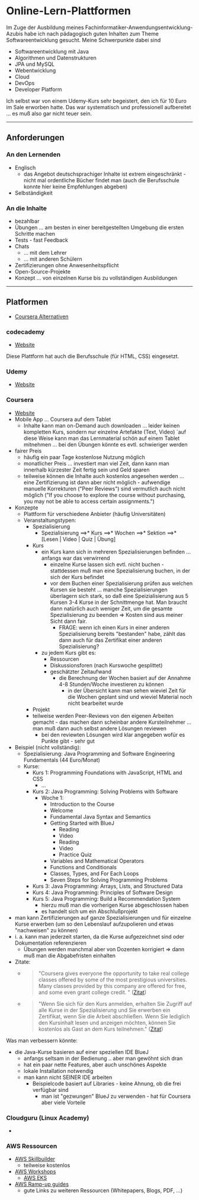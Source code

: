 # Online-Lern-Plattformen

Im Zuge der Ausbildung meines Fachinformatiker-Anwendungsentwicklung-Azubis habe ich nach pädagogisch guten Inhalten zum Theme Softwareentwicklung gesucht. Meine Schwerpunkte dabei sind

* Softwareentwicklung mit Java
* Algorithmen und Datenstrukturen
* JPA und MySQL
* Webentwicklung
* Cloud
* DevOps
* Developer Platform

Ich selbst war von einem Udemy-Kurs sehr begeistert, den ich für 10 Euro im Sale erworben hatte. Das war systematisch und professionell aufbereitet ... es muß also gar nicht teuer sein.

---

## Anforderungen

### An den Lernenden

* Englisch
  * das Angebot deutschsprachiger Inhalte ist extrem eingeschränkt - nicht mal ordentliche Bücher findet man (auch die Berufsschule konnte hier keine Empfehlungen abgeben)
* Selbständigkeit

### An die Inhalte

* bezahlbar
* Übungen ... am besten in einer bereitgestellten Umgebung die ersten Schritte machen
* Tests - fast Feedback
* Chats
  * ... mit dem Lehrer
  * ... mit anderen Schülern
* Zertifizierungen ohne Anwesenheitspflicht
* Open-Source-Projekte
* Konzept ... von einzelnen Kurse bis zu vollständigen Ausbildungen

---

## Platformen

* [Coursera Alternativen](https://alternative.me/coursera)

### codecademy

* [Website](https://www.codecademy.com/)

Diese Plattform hat auch die Berufsschule (für HTML, CSS) eingesetzt.

### Udemy

* [Website](https://www.udemy.com)

### Coursera

* [Website](https://coursera.org)
* Mobile App ... Coursera auf dem Tablet
  * Inhalte kann man on-Demand auch downloaden ... leider keinen kompletten Kurs, sondern nur einzelne Artefakte (Text, Video)
    `auf diese Weise kann man das Lernmaterial schön auf einem Tablet mitnehmen ... bei den Übungen könnte es evtl. schwieriger werden
* fairer Preis
  * häufig ein paar Tage kostenlose Nutzung möglich
  * monatlicher Preis ... investiert man viel Zeit, dann kann man innerhalb kürzester Zeit fertig sein und Geld sparen
  * teilweise können die Inhalte auch kostenlos angesehen werden ... eine Zertifizierung ist dann aber nicht möglich - aufwendige manuelle Korrekturen ("Peer Reviews") sind vermutlich auch nicht möglich ("If you choose to explore the course without purchasing, you may not be able to access certain assignments.")
* Konzepte
  * Plattform für verschiedene Anbieter (häufig Universitäten)
  * Veranstaltungstypen:
    * Spezialisierung
      * Spezialisierung ==>* Kurs ==>* Wochen ==>* Sektion ==>* [Lesen | Video | Quiz | Übung]
    * Kurs
      * ein Kurs kann sich in mehreren Spezialisierungen befinden ... anfangs war das verwirrend
        * einzelne Kurse lassen sich evtl. nicht buchen - stattdessen muß man eine Spezialisierung buchen, in der sich der Kurs befindet
        * vor dem Buchen einer Spezialisierung prüfen aus welchen Kursen sie besteht ... manche Spezialisierungen überlagern sich stark, so daß eine Speizialisierung aus 5 Kursen 3-4 Kurse in der Schnittmenge hat. Man braucht dann natürlich auch weniger Zeit, um die gesamte Spezialisierung zu beenden => Kosten sind aus meiner Sicht dann fair.
          * FRAGE: wenn ich einen Kurs in einer anderen Spezialisierung bereits "bestanden" habe, zählt das dann auch für das Zertifikat einer anderen Spezialisierung?
      * zu jedem Kurs gibt es:
        * Ressourcen
        * Diskussionsforen (nach Kurswoche gesplittet)
        * geschätzter Zeitaufwand
          * die Berechnung der Wochen basiert auf der Annahme 4-8 Stunden/Woche investieren zu können
            * in der Übersicht kann man sehen wieviel Zeit für die Wochen geplant sind und wieviel Material noch nicht bearbeitet wurde
    * Projekt
    * teilweise werden Peer-Reviews von den eigenen Arbeiten gemacht - das machen dann scheinbar andere Kursteilnehmer ... man muß dann auch selbst andere Lösungen reviewen
      * bei den reviewten Lösungen wird klar angegeben wofür es Punkte gibt - sehr gut
* Beispiel (nicht vollständig):
  * Spezialisierung: Java Programming and Software Engineering Fundamentals (44 Euro/Monat)
  * Kurse:
    * Kurs 1: Programming Foundations with JavaScript, HTML and CSS
      * ...
    * Kurs 2: Java Programming: Solving Problems with Software
      * Woche 1:
        * Introduction to the Course
        * Welcome
        * Fundamental Java Syntax and Semantics
        * Getting Started with BlueJ
          * Reading
          * Video
          * Reading
          * Video
          * Practice Quiz
        * Variables and Mathematical Operators
        * Functions and Conditionals
        * Classes, Types, and For Each Loops
        * Seven Steps for Solving Programming Problems
    * Kurs 3: Java Programming: Arrays, Lists, and Structured Data
    * Kurs 4: Java Programming: Principles of Software Design
    * Kurs 5: Java Programming: Build a Recommendation System
      * hierzu muß man die vorherigen Kurse abgeschlossen haben
      * es handelt sich um ein Abschlußprojekt
* man kann Zertifizierungen auf ganze Spezialisierungen und für einzelne Kurse erwerben (um so den Lebenslauf aufzupolieren und etwas "nachweisen" zu können)
* i. a. kann man jederzeit starten, da die Kurse aufgezeichnet sind oder Dokumentation referenzieren
  * Übungen werden manchmal aber von Dozenten korrigiert => dann muß man die Abgabefristen einhalten
* Zitate:
  * > "Coursera gives everyone the opportunity to take real college classes offered by some of the most prestigious universities. Many classes provided by this company are offered for free, and some even grant college credit. " ([Zitat](https://alternative.me/coursera))
  * > "Wenn Sie sich für den Kurs anmelden, erhalten Sie Zugriff auf alle Kurse in der Spezialisierung und Sie erwerben ein Zertifikat, wenn Sie die Arbeit abschließen. Wenn Sie lediglich den Kursinhalt lesen und anzeigen möchten, können Sie kostenlos als Gast an dem Kurs teilnehmen." ([Zitat](https://de.coursera.org/specializations/java-programming))

Was man verbessern könnte:

* die Java-Kurse basieren auf einer speziellen IDE BlueJ
  * anfangs seltsam in der Bedienung .. aber man gewöhnt sich dran
  * hat ein paar nette Features, aber auch unschönes Aspekte
  * lokale Installation notwendig
  * man kann nicht SEINER IDE arbeiten
    * Beispielcode basiert auf Libraries - keine Ahnung, ob die frei verfügbar sind
      * man ist "gezwungen" BlueJ zu verwenden - hat für Coursera aber viele Vorteile

### Cloudguru (Linux Academy)

* 

### AWS Ressourcen

* [AWS Skillbuilder](https://explore.skillbuilder.aws)
  * teilweise kostenlos
* [AWS Workshops](https://workshops.aws/)
  * [AWS EKS]()
* [AWS Ramp-up guides](https://aws.amazon.com/training/ramp-up-guides/)
  * gute Links zu weiteren Ressourcen (Whitepapers, Blogs, PDF, ...)
